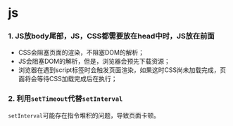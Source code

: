 # js

### 1. JS放body尾部，JS，CSS都需要放在head中时，JS放在前面

* CSS会阻塞页面的渲染，不阻塞DOM的解析；
* JS会阻塞DOM的解析，但是，浏览器会预先下载资源；
* 浏览器在遇到script标签时会触发页面渲染，如果这时CSS尚未加载完成，页面将会等待CSS加载完成后在执行；

### 2. 利用`setTimeout`代替`setInterval`

`setInterval`可能存在指令堆积的问题，导致页面卡顿。

### 

